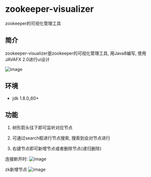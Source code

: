 # zookeeper-visualizer
zookeeper的可视化管理工具

## 简介

zookeeper-visualizer是zookeeper的可视化管理工具, 用Java8编写, 使用JAVAFX 2.0进行ui设计


![image](https://raw.githubusercontent.com/xin497668869/zookeeper-visualizer/master/docs/readme1.jpg)

## 环境

- jdk 1.8.0_60+


## 功能

1. 树形箭头往下即可监听对应节点

2. 可通过search框进行节点搜索, 搜索到会对节点进行
3. 右键节点即可新增节点或者删除节点(递归删除)




连接断开时:
![image](https://raw.githubusercontent.com/xin497668869/zookeeper-visualizer/master/docs/readme2.jpg)


zk新增节点
![image](https://raw.githubusercontent.com/xin497668869/zookeeper-visualizer/master/docs/readme3.jpg)
